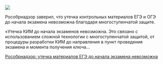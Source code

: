<!--2025-04-24 13:56:17-->
<div class="yb">
  <div class="rss habr"><img src="https://habrastorage.org/getpro/habr/upload_files/a6c/389/88c/a6c38988cbcfc7d41d86bb0173e5e4e6.jpg" /><p>Рособрнадзор заверил, что утечка контрольных материалов ЕГЭ и ОГЭ до начала экзамена невозможна благодаря многоступенчатой защите.</p><p>«Утечка КИМ до начала экзаменов невозможна. Это связано с использованием сложной технологии с многоступенчатой защитой, от процедуры разработки КИМ до направления в пункт проведения экзамена и момента получения ключа... <p class="titl"><a href="https://habr.com/ru/news/904106/?utm_source=habrahabr&utm_medium=rss&utm_campaign=904106">Рособрнадзор: утечка материалов ЕГЭ до начала экзамена невозможна</a></p></div>
</div>
